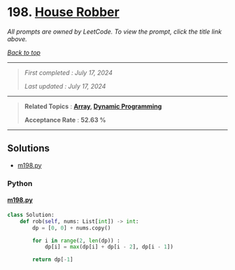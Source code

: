 # 198. [House Robber](<https://leetcode.com/problems/house-robber>)

*All prompts are owned by LeetCode. To view the prompt, click the title link above.*

*[Back to top](<../README.md>)*

------

> *First completed : July 17, 2024*
>
> *Last updated : July 17, 2024*

------

> **Related Topics** : **[Array](<by_topic/Array.md>), [Dynamic Programming](<by_topic/Dynamic Programming.md>)**
>
> **Acceptance Rate** : **52.63 %**

------

## Solutions

- [m198.py](<../my-submissions/m198.py>)
### Python
#### [m198.py](<../my-submissions/m198.py>)
```Python
class Solution:
    def rob(self, nums: List[int]) -> int:
        dp = [0, 0] + nums.copy()

        for i in range(2, len(dp)) :
            dp[i] = max(dp[i] + dp[i - 2], dp[i - 1])

        return dp[-1]
```

